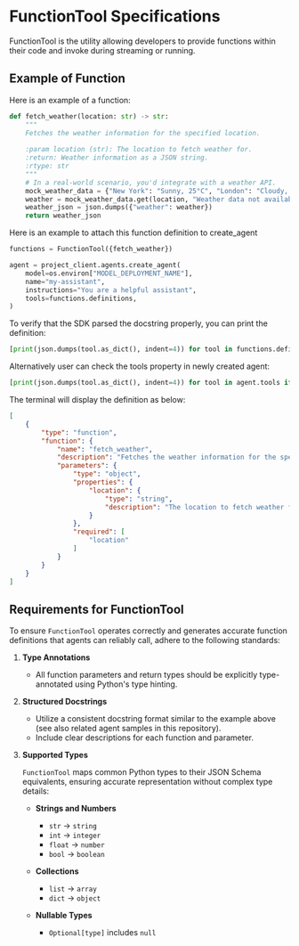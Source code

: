 # FunctionTool Specifications

FunctionTool is the utility allowing developers to provide functions within their code and invoke during streaming or running.   

## Example of Function

Here is an example of a function:
```python
def fetch_weather(location: str) -> str:
    """
    Fetches the weather information for the specified location.
 
    :param location (str): The location to fetch weather for.
    :return: Weather information as a JSON string.
    :rtype: str
    """
    # In a real-world scenario, you'd integrate with a weather API.
    mock_weather_data = {"New York": "Sunny, 25°C", "London": "Cloudy, 18°C", "Tokyo": "Rainy, 22°C"}
    weather = mock_weather_data.get(location, "Weather data not available for this location.")
    weather_json = json.dumps({"weather": weather})
    return weather_json
```

Here is an example to attach this function definition to create_agent

```python
functions = FunctionTool({fetch_weather})

agent = project_client.agents.create_agent(
    model=os.environ["MODEL_DEPLOYMENT_NAME"],
    name="my-assistant",
    instructions="You are a helpful assistant",
    tools=functions.definitions,
)
```

To verify that the SDK parsed the docstring properly, you can print the definition:

```python
[print(json.dumps(tool.as_dict(), indent=4)) for tool in functions.definitions]
```

Alternatively user can check the tools property in newly created agent:

```python
[print(json.dumps(tool.as_dict(), indent=4)) for tool in agent.tools if tool.type == "function"]
```

The terminal will display the definition as below:

```json
[
    {
        "type": "function",
        "function": {
            "name": "fetch_weather",
            "description": "Fetches the weather information for the specified location.",
            "parameters": {
                "type": "object",
                "properties": {
                    "location": {
                        "type": "string",
                        "description": "The location to fetch weather for."
                    }
                },
                "required": [
                    "location"
                ]
            }
        }
    }
]
```

## Requirements for FunctionTool

To ensure `FunctionTool` operates correctly and generates accurate function definitions that agents can reliably call, adhere to the following standards:
 
1. **Type Annotations**
   - All function parameters and return types should be explicitly type-annotated using Python's type hinting.
 
2. **Structured Docstrings**
   - Utilize a consistent docstring format similar to the example above (see also related agent samples in this repository).
   - Include clear descriptions for each function and parameter.
 
3. **Supported Types**
 
    `FunctionTool` maps common Python types to their JSON Schema equivalents, ensuring accurate representation without complex type details:
 
   - **Strings and Numbers**
     - `str` → `string`
     - `int` → `integer`
     - `float` → `number`
     - `bool` → `boolean`
 
   - **Collections**
     - `list` → `array`
     - `dict` → `object`
 
   - **Nullable Types**
     - `Optional[type]` includes `null`
